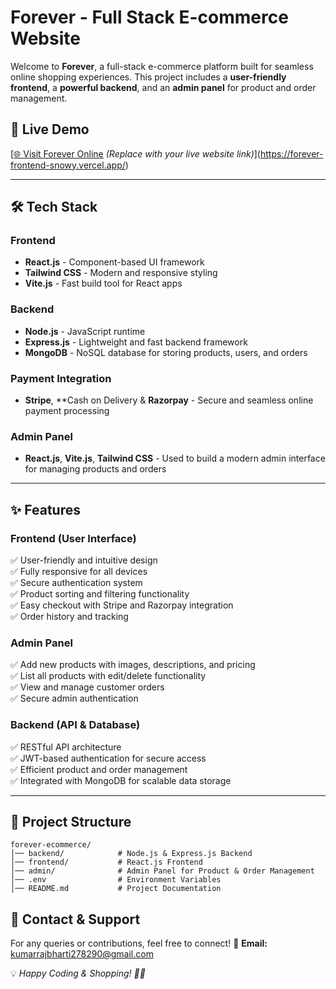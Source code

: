 # **Forever - Full Stack E-commerce Website**

Welcome to **Forever**, a full-stack e-commerce platform built for seamless online shopping experiences. This project includes a **user-friendly frontend**, a **powerful backend**, and an **admin panel** for product and order management.

## 🚀 **Live Demo**
[[🌐 Visit Forever Online](#) *(Replace with your live website link)*](https://forever-frontend-snowy.vercel.app/)

---

## 🛠 **Tech Stack**

### **Frontend**
- **React.js** - Component-based UI framework
- **Tailwind CSS** - Modern and responsive styling
- **Vite.js** - Fast build tool for React apps

### **Backend**
- **Node.js** - JavaScript runtime
- **Express.js** - Lightweight and fast backend framework
- **MongoDB** - NoSQL database for storing products, users, and orders

### **Payment Integration**
- **Stripe**, **Cash on Delivery & **Razorpay** - Secure and seamless online payment processing

### **Admin Panel**
- **React.js**, **Vite.js**, **Tailwind CSS** - Used to build a modern admin interface for managing products and orders

---

## ✨ **Features**

### **Frontend (User Interface)**
✅ User-friendly and intuitive design  
✅ Fully responsive for all devices  
✅ Secure authentication system  
✅ Product sorting and filtering functionality  
✅ Easy checkout with Stripe and Razorpay integration  
✅ Order history and tracking  

### **Admin Panel**
✅ Add new products with images, descriptions, and pricing  
✅ List all products with edit/delete functionality  
✅ View and manage customer orders  
✅ Secure admin authentication  

### **Backend (API & Database)**
✅ RESTful API architecture  
✅ JWT-based authentication for secure access  
✅ Efficient product and order management  
✅ Integrated with MongoDB for scalable data storage  

---



## 📂 **Project Structure**
```
forever-ecommerce/
│── backend/            # Node.js & Express.js Backend
│── frontend/           # React.js Frontend
│── admin/              # Admin Panel for Product & Order Management
│── .env                # Environment Variables
│── README.md           # Project Documentation
```




## 📩 **Contact & Support**
For any queries or contributions, feel free to connect!
📧 **Email:** kumarrajbharti278290@gmail.com 

💡 *Happy Coding & Shopping! 🛒🚀*

